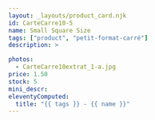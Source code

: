 ```yaml
---
layout: _layouts/product_card.njk
id: CarteCarre10-5
name: Small Square Size
tags: ["product", "petit-format-carré"]
description: >

photos:
  - CarteCarre10extrat_1-a.jpg
price: 1.50
stock: 5
mini_descr:
eleventyComputed:
  title: "{{ tags }} - {{ name }}"
---
```

